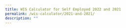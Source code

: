 ```yaml
---
title: WIS Calculator for Self Employed 2022 and 2021
permalink: /wis-calculator/2021-and-2021/
description: ""
---
```

